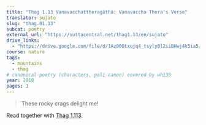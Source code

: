 ```yaml
---
title: "Thag 1.13 Vanavacchattheragāthā: Vanavaccha Thera's Verse"
translator: sujato
slug: "thag.01.13"
subcat: poetry
external_url: "https://suttacentral.net/thag1.13/en/sujato"
drive_links:
  - "https://drive.google.com/file/d/1Az00Otxujq4_tsyly0l2iiBHwj4k5ia5/view?usp=drivesdk"
course: nature
tags:
  - mountains
  - thag
# canonical-poetry (characters, pali-canon) covered by wh135
year: 2018
pages: 1
---
```


> These rocky crags delight me!

Read together with [Thag 1.113](https://suttacentral.net/thag1.113/en/sujato).
